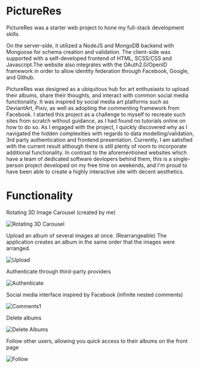 # PictureRes

PictureRes was a starter web project to hone my full-stack development skills.

On the server-side, it utilized a NodeJS and MongoDB backend with Mongoose for schema creation and validation. The client-side was supported with a self-developed frontend of HTML, SCSS/CSS and Javascript.The website also integrates with the OAuth2.0/OpenID framework in order to allow identity federation through Facebook, Google, and Github. 

PictureRes was designed as a ubiquitous hub for art enthusiasts to upload their albums, share their thoughts, and interact with common social media functionality. It was inspired by social media art platforms such as DeviantArt, Pixiv, as well as adopting the commenting framework from Facebook. I started this project as a challenge to  myself to recreate such sites from scratch without guidance, as I had found no tutorials online on how to do so. As I engaged with the project, I quickly discovered why as I navigated the hidden complexities with regards to data modelling/validation, 3rd party authentication and frontend presentation. Currently, I am satisfied with the current result although there is still plenty of room to incorporate additional functionality. In contrast to the aforementioned websites which have a team of dedicated software devlopers behind them, this is a single-person project developed on my free time on weekends, and I'm proud to have been able to create a highly interactive site with decent aesthetics. 

# Functionality

Rotating 3D Image Carousel (created by me)


![Rotating 3D Carousel](https://i.imgur.com/h0SDenq.gif)


Upload an album of several images at once. (Rearrangeable) The application creates an album in the same order that the images were arranged. 


![Upload](https://i.imgur.com/j54y857.gif)


Authenticate through third-party providers 


![Authenticate](https://i.imgur.com/mRwJj4X.gif)


Social media interface inspired by Facebook (infinite nested comments) 


![Comments1](https://i.imgur.com/wa05EoL.gif)


Delete albums


![Delete Albums](https://i.imgur.com/ySiM7q6.gif)


Follow other users, allowing you quick access to their albums on the front page


![Follow](https://i.imgur.com/DMtXOvU.gif)

